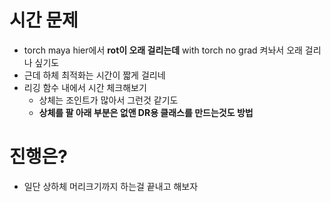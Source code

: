 # 시간 문제 
- torch maya hier에서 **rot이 오래 걸리는데** with torch no grad 켜놔서 오래 걸리나 싶기도
- 근데 하체 최적화는 시간이 짧게 걸리네
- 리깅 함수 내에서 시간 체크해보기
    - 상체는 조인트가 많아서 그런것 같기도
    - **상체를 팔 아래 부분은 없앤 DR용 클래스를 만드는것도 방법**

# 진행은?
- 일단 상하체 머리크기까지 하는걸 끝내고 해보자
